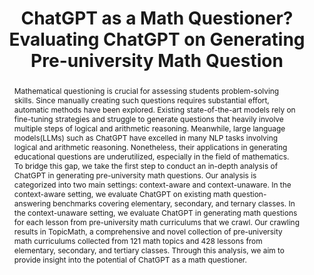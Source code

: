 ---
title: "ChatGPT as a Math Questioner? Evaluating ChatGPT on Generating Pre-university Math Question"
subtitle: ""
authors:
- Phuoc Pham Van Long
- Duc Anh Vu
- nhat
- Xuan Long Do
- Anh Tuan Luu

author_notes: [Equal Contribution, Equal Contribution, Equal Contribution, Equal Contribution]
doi: ""

# Schedule page publish date (NOT publication's date).
publishDate: '2024-02-28T00:00:00Z'
publication_types: ['1']

# Publication name and optional abbreviated publication name.
publication: In *The 39th ACM/SIGAPP Symposium On Applied Computing 2024*
publication_short: In *ACM/SIGAPP SAC 2024*

abstract: "Mathematical questioning is crucial for assessing students problem-solving skills. Since manually creating such questions requires substantial effort, automatic methods have been explored. Existing state-of-the-art models rely on fine-tuning strategies and struggle to generate questions that heavily involve multiple steps of logical and arithmetic reasoning. Meanwhile, large language models(LLMs) such as ChatGPT have excelled in many NLP tasks involving logical and arithmetic reasoning. Nonetheless, their applications in generating educational questions are underutilized, especially in the field of mathematics. To bridge this gap, we take the first step to conduct an in-depth analysis of ChatGPT in generating pre-university math questions. Our analysis is categorized into two main settings: context-aware and context-unaware. In the context-aware setting, we evaluate ChatGPT on existing math question-answering benchmarks covering elementary, secondary, and ternary classes. In the context-unaware setting, we evaluate ChatGPT in generating math questions for each lesson from pre-university math curriculums that we crawl. Our crawling results in TopicMath, a comprehensive and novel collection of pre-university math curriculums collected from 121 math topics and 428 lessons from elementary, secondary, and tertiary classes. Through this analysis, we aim to provide insight into the potential of ChatGPT as a math questioner."

# Display this page in the Featured widget?
featured: true

url_pdf: 'https://arxiv.org/abs/2312.01661'
url_code: 'https://github.com/dxlong2000/ChatGPT-as-a-Math-Questioner'
url_dataset: ''
url_poster: ''
url_project: ''
url_slides: ''
url_source: ''
url_video: ''

image:
  preview_only: false
---